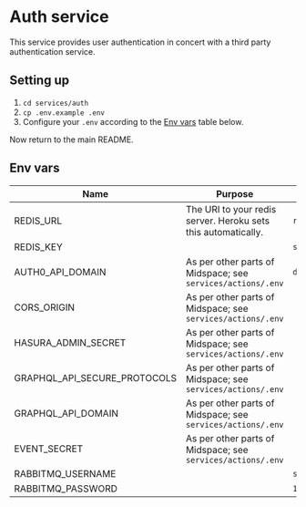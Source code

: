 # Auth service

This service provides user authentication in concert with a third party authentication service.

## Setting up

1. `cd services/auth`
1. `cp .env.example .env`
1. Configure your `.env` according to the [Env vars](#env-vars) table below.

Now return to the main README.

## Env vars

| Name                | Purpose                                                       | Example                  |
| ------------------- | ------------------------------------------------------------- | ------------------------ |
| REDIS_URL           | The URI to your redis server. Heroku sets this automatically. | `redis://localhost:6379` |
| REDIS_KEY           |                                                               | `socket.io`              |
| AUTH0_API_DOMAIN    | As per other parts of Midspace; see `services/actions/.env`   | `dev-xxxxx.us.auth0.com` |
| CORS_ORIGIN         | As per other parts of Midspace; see `services/actions/.env`   |                          |
| HASURA_ADMIN_SECRET | As per other parts of Midspace; see `services/actions/.env`   |                          |
| GRAPHQL_API_SECURE_PROTOCOLS | As per other parts of Midspace; see `services/actions/.env` |                   |
| GRAPHQL_API_DOMAIN  | As per other parts of Midspace; see `services/actions/.env`   |                          |
| EVENT_SECRET        | As per other parts of Midspace; see `services/actions/.env`   |                          |
| RABBITMQ_USERNAME   |                                                               | `services/auth`          |
| RABBITMQ_PASSWORD   |                                                               | `1234`                   |
